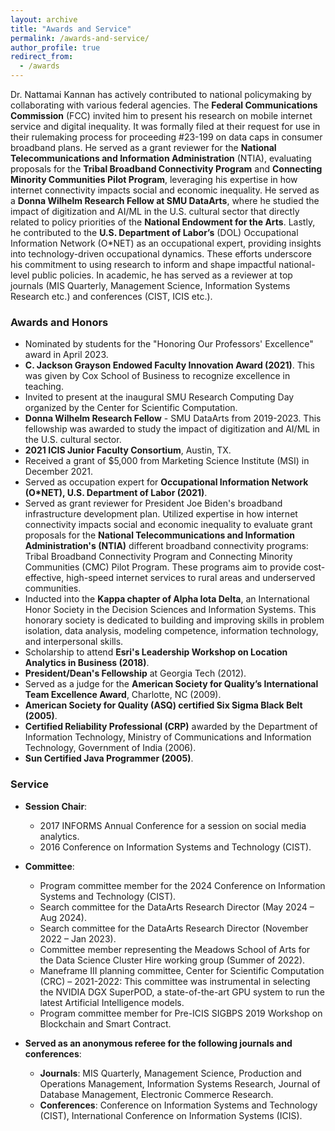 ```yaml
---
layout: archive
title: "Awards and Service"
permalink: /awards-and-service/
author_profile: true
redirect_from:
  - /awards
---
```


Dr. Nattamai Kannan has actively contributed to national policymaking by collaborating with various federal agencies. The **Federal Communications Commission** (FCC) invited him to present his research on mobile internet service and digital inequality. It was formally filed at their request for use in their rulemaking process for proceeding #23-199 on data caps in consumer broadband plans. He served as a grant reviewer for the **National Telecommunications and Information Administration** (NTIA), evaluating proposals for the **Tribal Broadband Connectivity Program** and **Connecting Minority Communities Pilot Program**, leveraging his expertise in how internet connectivity impacts social and economic inequality. He served as a **Donna Wilhelm Research Fellow at SMU DataArts**, where he studied the impact of digitization and AI/ML in the U.S. cultural sector that directly related to policy priorities of the **National Endowment for the Arts**. Lastly, he contributed to the **U.S. Department of Labor’s** (DOL) Occupational Information Network (O*NET) as an occupational expert, providing insights into technology-driven occupational dynamics. These efforts underscore his commitment to using research to inform and shape impactful national-level public policies. In academic, he has served as a reviewer at top journals (MIS Quarterly, Management Science, Information Systems Research etc.) and conferences (CIST, ICIS etc.).

### Awards and Honors
- Nominated by students for the "Honoring Our Professors' Excellence" award in April 2023.
- **C. Jackson Grayson Endowed Faculty Innovation Award (2021)**. This was given by Cox School of Business to recognize excellence in teaching.
- Invited to present at the inaugural SMU Research Computing Day organized by the Center for Scientific Computation.
- **Donna Wilhelm Research Fellow** - SMU DataArts from 2019-2023. This fellowship was awarded to study the impact of digitization and AI/ML in the U.S. cultural sector.
- **2021 ICIS Junior Faculty Consortium**, Austin, TX.
- Received a grant of $5,000 from Marketing Science Institute (MSI) in December 2021.
- Served as occupation expert for **Occupational Information Network (O*NET), U.S. Department of Labor (2021)**.
- Served as grant reviewer for President Joe Biden's broadband infrastructure development plan. Utilized expertise in how internet connectivity impacts social and economic inequality to evaluate grant proposals for the **National Telecommunications and Information Administration's (NTIA)** different broadband connectivity programs: Tribal Broadband Connectivity Program and Connecting Minority Communities (CMC) Pilot Program. These programs aim to provide cost-effective, high-speed internet services to rural areas and underserved communities.
- Inducted into the **Kappa chapter of Alpha Iota Delta**, an International Honor Society in the Decision Sciences and Information Systems. This honorary society is dedicated to building and improving skills in problem isolation, data analysis, modeling competence, information technology, and interpersonal skills.
- Scholarship to attend **Esri's Leadership Workshop on Location Analytics in Business (2018)**.
- **President/Dean's Fellowship** at Georgia Tech (2012).
- Served as a judge for the **American Society for Quality’s International Team Excellence Award**, Charlotte, NC (2009).
- **American Society for Quality (ASQ) certified Six Sigma Black Belt (2005)**.
- **Certified Reliability Professional (CRP)** awarded by the Department of Information Technology, Ministry of Communications and Information Technology, Government of India (2006).
- **Sun Certified Java Programmer (2005)**.

### Service
- **Session Chair**:
  - 2017 INFORMS Annual Conference for a session on social media analytics.
  - 2016 Conference on Information Systems and Technology (CIST).

- **Committee**:
  - Program committee member for the 2024 Conference on Information Systems and Technology (CIST).
  - Search committee for the DataArts Research Director (May 2024 – Aug 2024).
  - Search committee for the DataArts Research Director (November 2022 – Jan 2023).
  - Committee member representing the Meadows School of Arts for the Data Science Cluster Hire working group (Summer of 2022).
  - Maneframe III planning committee, Center for Scientific Computation (CRC) – 2021-2022: This committee was instrumental in selecting the NVIDIA DGX SuperPOD, a state-of-the-art GPU system to run the latest Artificial Intelligence models.
  - Program committee member for Pre-ICIS SIGBPS 2019 Workshop on Blockchain and Smart Contract.

- **Served as an anonymous referee for the following journals and conferences**:
  - **Journals**: MIS Quarterly, Management Science, Production and Operations Management, Information Systems Research, Journal of Database Management, Electronic Commerce Research.
  - **Conferences**: Conference on Information Systems and Technology (CIST), International Conference on Information Systems (ICIS).
